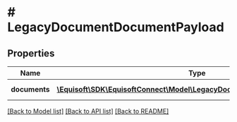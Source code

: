 # # LegacyDocumentDocumentPayload

## Properties

Name | Type | Description | Notes
------------ | ------------- | ------------- | -------------
**documents** | [**\Equisoft\SDK\EquisoftConnect\Model\LegacyDocumentDocumentPayloadItem[]**](LegacyDocumentDocumentPayloadItem.md) | List of documents. |

[[Back to Model list]](../../README.md#models) [[Back to API list]](../../README.md#endpoints) [[Back to README]](../../README.md)
